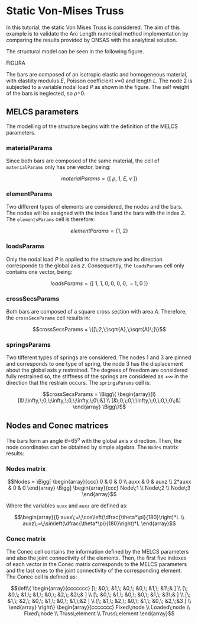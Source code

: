 # Static Von-Mises Truss

In this tutorial, the static Von Mises Truss is considered. The aim of this example is to validate the Arc Length numerical method implementation by comparing the results provided by ONSAS with the analytical solution. 

The structural model can be seen in the following figure.

FIGURA

The bars are composed of an isotropic elastic and homogeneous material, with elastiity modulus $E$, Poisson coefficient $\nu$=0 and length $L$. The node $2$ is subjected to a variable nodal load $P$ as shown in the figure. The self weight of the bars is neglected, so $\rho$=0.



## MELCS parameters

The modelling of the structure begins with the definition of the MELCS parameters. 

### materialParams

Since both bars are composed of the same material, the cell of `materialParams` only has one vector, being:

```math
materialParams = \{[\;\rho,\;1,\;E,\;\nu\;]\}
```

### elementParams

Two different types of elements are considered, the nodes and the bars. The nodes will be assigned with the index $1$ and the bars with the index $2$. The `elementsParams` cell is therefore:

```math
elementParams = \{ 1,\;2 \}
```

### loadsParams

Only the nodal load $P$ is applied to the structure and its direction corresponde to the global axis $z$. Consequently, the `loadsParams` cell only contains one vector, being:

```math
loadsParams = \{[\;1,\;1,\;0,\;0,\;0,\;0,\;-1,\;0\;]\}
```

### crossSecsParams

Both bars are composed of a square cross section with area $A$. Therefore, the `crossSecsParams` cell results in:

```math
crossSecsParams = \{[\;2,\;\sqrt{A},\;\sqrt{A}\;]\}
```

### springsParams

Two tifferent types of springs are considered. The nodes $1$ and $3$ are pinned and corresponds to one type of spring, the node $3$ has the displacement about the global axis $y$ restrained. The degrees of freedom are considered fully restrained so, the stiffness of the springs are considered as $+\infty$ in the direction that the restrain occurs. The `springsParams` cell is:

```math
crossSecsParams = \Bigg\{
\begin{array}{l}
[&\;\infty,\;0,\;\infty,\;0,\;\infty,\;0\;&] \\
[&\;0,\;0,\;\infty,\;0,\;0,\;0\;&]
\end{array}
\Bigg\}
```

## Nodes and Conec matrices

The bars form an angle $\theta$=65$^o$ with the global axis $x$ direction. Then, the node coordinates can be obtained by simple algebra. The `Nodes` matrix results:

### Nodes matrix

```math
Nodes = \Bigg[
\begin{array}{ccc}
0 & 0 & 0 \\
auxx & 0 & auxz \\
2*auxx & 0 & 0 
\end{array}
\Bigg]
\begin{array}{ccc}
Node\;1 \\
Node\;2 \\
Node\;3 
\end{array}
```

Where the variables `auxx` and `auxz` are defined as:

```math
\begin{array}{l}
auxx\;=\;\cos\left(\dfrac{\theta*\pi}{180}\right)*L \\
auxz\;=\;\sin\left(\dfrac{\theta*\pi}{180}\right)*L
\end{array}
```

### Conec matrix

The Conec cell contains the information defined by the MELCS parameters and also the joint connectivity of the elements. Then, the first five indexes of each vector in the Conec matrix corresponds to the MELCS parameters and the last ones to the joint connectivity of the corresponding element. The Conec cell is defined as:

```math
\left\{
\begin{array}{ccccccc}
[\; &0,\; &1,\; &0,\; &0,\; &1,\; &1\;& ] \\
[\; &0,\; &1,\; &1,\; &0,\; &2,\; &2\;& ] \\
[\; &0,\; &1,\; &0,\; &0,\; &1,\; &3\;& ] \\
[\; &1,\; &2,\; &0,\; &1,\; &0,\; &1,\;&2 ] \\
[\; &1,\; &2,\; &0,\; &1,\; &0,\; &2,\;&3 ] \\
\end{array}
\right\}
\begin{array}{ccccccc}
Fixed\;node \\
Loaded\;node \\
Fixed\;node \\
Truss\;element \\
Truss\;element
\end{array}
```



